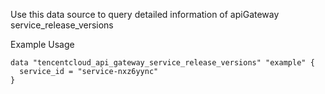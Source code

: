 Use this data source to query detailed information of apiGateway service_release_versions

Example Usage

```hcl
data "tencentcloud_api_gateway_service_release_versions" "example" {
  service_id = "service-nxz6yync"
}
```